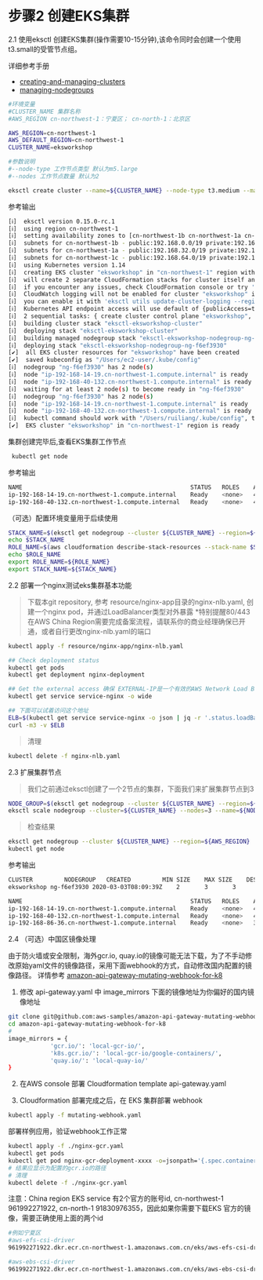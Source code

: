 # 步骤2 创建EKS集群

2.1 使用eksctl 创建EKS集群(操作需要10-15分钟),该命令同时会创建一个使用t3.small的受管节点组。

详细参考手册
* [creating-and-managing-clusters](https://eksctl.io/usage/creating-and-managing-clusters/)
* [managing-nodegroups](https://eksctl.io/usage/managing-nodegroups/)


 ```bash
 #环境变量
 #CLUSTER_NAME 集群名称
 #AWS_REGION cn-northwest-1：宁夏区； cn-north-1：北京区

 AWS_REGION=cn-northwest-1
 AWS_DEFAULT_REGION=cn-northwest-1
 CLUSTER_NAME=eksworkshop

 #参数说明
 #--node-type 工作节点类型 默认为m5.large
 #--nodes 工作节点数量 默认为2
 
 eksctl create cluster --name=${CLUSTER_NAME} --node-type t3.medium --managed --alb-ingress-access --region=${AWS_REGION}

 ```
 
参考输出
 ```bash
 [ℹ]  eksctl version 0.15.0-rc.1
 [ℹ]  using region cn-northwest-1
 [ℹ]  setting availability zones to [cn-northwest-1b cn-northwest-1a cn-northwest-1c]
 [ℹ]  subnets for cn-northwest-1b - public:192.168.0.0/19 private:192.168.96.0/19
 [ℹ]  subnets for cn-northwest-1a - public:192.168.32.0/19 private:192.168.128.0/19
 [ℹ]  subnets for cn-northwest-1c - public:192.168.64.0/19 private:192.168.160.0/19
 [ℹ]  using Kubernetes version 1.14
 [ℹ]  creating EKS cluster "eksworkshop" in "cn-northwest-1" region with managed nodes
 [ℹ]  will create 2 separate CloudFormation stacks for cluster itself and the initial managed nodegroup
 [ℹ]  if you encounter any issues, check CloudFormation console or try 'eksctl utils describe-stacks --region=cn-northwest-1 --cluster=eksworkshop'
 [ℹ]  CloudWatch logging will not be enabled for cluster "eksworkshop" in "cn-northwest-1"
 [ℹ]  you can enable it with 'eksctl utils update-cluster-logging --region=cn-northwest-1 --cluster=eksworkshop'
 [ℹ]  Kubernetes API endpoint access will use default of {publicAccess=true, privateAccess=false} for cluster "eksworkshop" in "cn-northwest-1"
 [ℹ]  2 sequential tasks: { create cluster control plane "eksworkshop", create managed nodegroup "ng-f6ef3930" }
 [ℹ]  building cluster stack "eksctl-eksworkshop-cluster"
 [ℹ]  deploying stack "eksctl-eksworkshop-cluster"
 [ℹ]  building managed nodegroup stack "eksctl-eksworkshop-nodegroup-ng-f6ef3930"
 [ℹ]  deploying stack "eksctl-eksworkshop-nodegroup-ng-f6ef3930"
 [✔]  all EKS cluster resources for "eksworkshop" have been created
 [✔]  saved kubeconfig as "/Users/ec2-user/.kube/config"
 [ℹ]  nodegroup "ng-f6ef3930" has 2 node(s)
 [ℹ]  node "ip-192-168-14-19.cn-northwest-1.compute.internal" is ready
 [ℹ]  node "ip-192-168-40-132.cn-northwest-1.compute.internal" is ready
 [ℹ]  waiting for at least 2 node(s) to become ready in "ng-f6ef3930"
 [ℹ]  nodegroup "ng-f6ef3930" has 2 node(s)
 [ℹ]  node "ip-192-168-14-19.cn-northwest-1.compute.internal" is ready
 [ℹ]  node "ip-192-168-40-132.cn-northwest-1.compute.internal" is ready
 [ℹ]  kubectl command should work with "/Users/ruiliang/.kube/config", try 'kubectl get nodes'
 [✔]  EKS cluster "eksworkshop" in "cn-northwest-1" region is ready

 ```

  集群创建完毕后,查看EKS集群工作节点
  ```bash
   kubectl get node
  ```
  
  参考输出
 ```bash
 NAME                                                STATUS   ROLES    AGE    VERSION
ip-192-168-14-19.cn-northwest-1.compute.internal    Ready    <none>   4d1h   v1.14.9-eks-1f0ca9
ip-192-168-40-132.cn-northwest-1.compute.internal   Ready    <none>   4d1h   v1.14.9-eks-1f0ca9

 ```

（可选）配置环境变量用于后续使用
```bash
STACK_NAME=$(eksctl get nodegroup --cluster ${CLUSTER_NAME} --region=${AWS_REGION} -o json | jq -r '.[].StackName')
echo $STACK_NAME
ROLE_NAME=$(aws cloudformation describe-stack-resources --stack-name $STACK_NAME --region=${AWS_REGION} | jq -r '.StackResources[] | select(.ResourceType=="AWS::IAM::Role") | .PhysicalResourceId')
echo $ROLE_NAME
export ROLE_NAME=${ROLE_NAME}
export STACK_NAME=${STACK_NAME}
```

2.2 部署一个nginx测试eks集群基本功能

> 下载本git repository, 参考 resource/nginx-app目录的nginx-nlb.yaml, 创建一个nginx pod，并通过LoadBalancer类型对外暴露
 *特别提醒80/443 在AWS China Region需要完成备案流程，请联系你的商业经理确保已开通，或者自行更改nginx-nlb.yaml的端口

```bash
kubectl apply -f resource/nginx-app/nginx-nlb.yaml 

## Check deployment status
kubectl get pods
kubectl get deployment nginx-deployment 

## Get the external access 确保 EXTERNAL-IP是一个有效的AWS Network Load Balancer的地址
kubectl get service service-nginx -o wide 

## 下面可以试着访问这个地址
ELB=$(kubectl get service service-nginx -o json | jq -r '.status.loadBalancer.ingress[].hostname')
curl -m3 -v $ELB
```

> 清理
```bash
kubectl delete -f nginx-nlb.yaml 
```

2.3 扩展集群节点
> 我们之前通过eksctl创建了一个2节点的集群，下面我们来扩展集群节点到3
```bash
NODE_GROUP=$(eksctl get nodegroup --cluster ${CLUSTER_NAME} --region=${AWS_REGION} -o json | jq -r '.[].Name')
eksctl scale nodegroup --cluster=${CLUSTER_NAME} --nodes=3 --name=${NODE_GROUP} --region=${AWS_REGION}
```
> 检查结果
```bash
eksctl get nodegroup --cluster ${CLUSTER_NAME} --region=${AWS_REGION}
kubectl get node
```

参考输出
```bash
CLUSTER			NODEGROUP	CREATED			MIN SIZE	MAX SIZE	DESIRED CAPACITY	INSTANCE TYPE	IMAGE ID
eksworkshop	ng-f6ef3930	2020-03-03T08:09:39Z	2		3		3			t3.medium

NAME                                                STATUS   ROLES    AGE    VERSION
ip-192-168-14-19.cn-northwest-1.compute.internal    Ready    <none>   4d1h   v1.14.9-eks-1f0ca9
ip-192-168-40-132.cn-northwest-1.compute.internal   Ready    <none>   4d1h   v1.14.9-eks-1f0ca9
ip-192-168-86-36.cn-northwest-1.compute.internal    Ready    <none>   3d4h   v1.14.9-eks-1f0ca9
```

2.4 （可选）中国区镜像处理

由于防火墙或安全限制，海外gcr.io, quay.io的镜像可能无法下载，为了不手动修改原始yaml文件的镜像路径，采用下面webhook的方式，自动修改国内配置的镜像路径。
详情参考 [amazon-api-gateway-mutating-webhook-for-k8](https://github.com/aws-samples/amazon-api-gateway-mutating-webhook-for-k8)
1. 修改 api-gateway.yaml 中 image_mirrors 下面的镜像地址为你偏好的国内镜像地址
```bash
git clone git@github.com:aws-samples/amazon-api-gateway-mutating-webhook-for-k8.git
cd amazon-api-gateway-mutating-webhook-for-k8
# 
image_mirrors = {
            'gcr.io/': 'local-gcr-io/',
            'k8s.gcr.io/': 'local-gcr-io/google-containers/',
            'quay.io/': 'local-quay-io/'
}
```

2. 在AWS console 部署 Cloudformation template api-gateway.yaml 

3. Cloudformation 部署完成之后，在 EKS 集群部署 webhook
```bash
kubectl apply -f mutating-webhook.yaml
```

部署样例应用，验证webhook工作正常
```bash
kubectl apply -f ./nginx-gcr.yaml
kubectl get pods
kubectl get pod nginx-gcr-deployment-xxxx -o=jsonpath='{.spec.containers[0].image}'
# 结果应显示为配置的gcr.io的路径
# 清理
kubectl delete -f ./nginx-gcr.yaml
```

注意：China region EKS service 有2个官方的账号id, cn-northwest-1 961992271922, cn-north-1 91830976355，因此如果你需要下载EKS 官方的镜像，需要正确使用上面的两个id
```bash
#例如宁夏区
#aws-efs-csi-driver
961992271922.dkr.ecr.cn-northwest-1.amazonaws.com.cn/eks/aws-efs-csi-driver

#aws-ebs-csi-driver
961992271922.dkr.ecr.cn-northwest-1.amazonaws.com.cn/eks/aws-ebs-csi-driver
```

